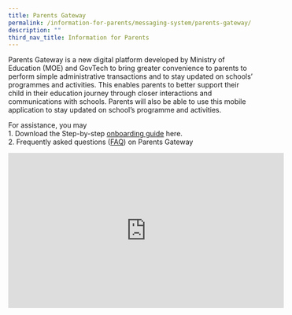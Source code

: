```yaml
---
title: Parents Gateway
permalink: /information-for-parents/messaging-system/parents-gateway/
description: ""
third_nav_title: Information for Parents
---
```

<p>Parents Gateway is a new digital platform developed by Ministry of Education (MOE) and GovTech to bring greater convenience to parents to perform simple administrative transactions and to stay updated on schools’ programmes and activities. This enables parents to better support their child in their education journey through closer interactions and communications with schools. Parents will also be able to use this mobile application to stay updated on school’s programme and activities.</p>
<p>For assistance, you may<br>1. Download the Step-by-step&nbsp;<a href="/files/User%20Guide%20for%20Parents%20Gateway.pdf" target="_blank" rel="noopener">onboarding guide</a>&nbsp;here.<br>2. Frequently asked questions (<a href="/files/PG%20FAQs%20for%20Parents.pdf" target="_blank" rel="noopener">FAQ</a>) on Parents Gateway</p>
<iframe width="560" height="315" src="https://www.youtube.com/embed/tW9jwyuovOo" title="Parents Gateway Onboarding video for Parents" frameborder="0" allow="accelerometer; autoplay; clipboard-write; encrypted-media; gyroscope; picture-in-picture" allowfullscreen=""></iframe>